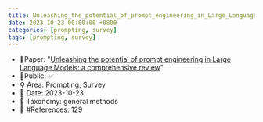 ```yaml
---
title: Unleashing_the_potential_of_prompt_engineering_in_Large_Language_Models
date: 2023-10-23 00:00:00 +0800
categories: [prompting, survey]
tags: [prompting, survey]
---
```


- 📙Paper: "[Unleashing the potential of prompt engineering in Large Language Models: a comprehensive review](https://www.semanticscholar.org/paper/Unleashing-the-potential-of-prompt-engineering-in-a-Chen-Zhang/595c8d39a6155354fd7d8f62a4441be5c82e68da)"
- 🔑Public: ✅
- ⚲ Area: Prompting, Survey
- 📅 Date: 2023-10-23
- 🔎 Taxonomy: general methods
- 📝 #References: 129
